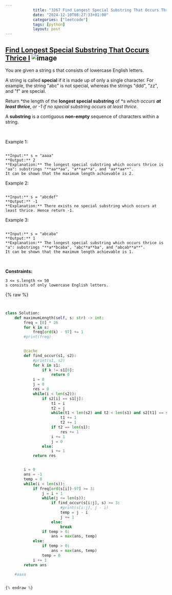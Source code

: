 ```yaml
---
            title: "3267 Find Longest Special Substring That Occurs Thrice I"
            date: "2024-12-10T08:27:33+01:00"
            categories: ["leetcode"]
            tags: [python]
            layout: post
---
```

            
## [Find Longest Special Substring That Occurs Thrice I](https://leetcode.com/problems/find-longest-special-substring-that-occurs-thrice-i) ![image](https://img.shields.io/badge/Difficulty-Medium-orange)

You are given a string s that consists of lowercase English letters.

A string is called **special** if it is made up of only a single character. For example, the string "abc" is not special, whereas the strings "ddd", "zz", and "f" are special.

Return *the length of the **longest special substring** of *s *which occurs **at least thrice***, *or *-1* if no special substring occurs at least thrice*.

A **substring** is a contiguous **non-empty** sequence of characters within a string.

 

Example 1:

```

**Input:** s = "aaaa"
**Output:** 2
**Explanation:** The longest special substring which occurs thrice is "aa": substrings "**aa**aa", "a**aa**a", and "aa**aa**".
It can be shown that the maximum length achievable is 2.

```

Example 2:

```

**Input:** s = "abcdef"
**Output:** -1
**Explanation:** There exists no special substring which occurs at least thrice. Hence return -1.

```

Example 3:

```

**Input:** s = "abcaba"
**Output:** 1
**Explanation:** The longest special substring which occurs thrice is "a": substrings "**a**bcaba", "abc**a**ba", and "abcab**a**".
It can be shown that the maximum length achievable is 1.

```

 

**Constraints:**

	3 <= s.length <= 50
	s consists of only lowercase English letters.

{% raw %}


```python


class Solution:
    def maximumLength(self, s: str) -> int:
        freq = [0] * 26
        for k in s:
            freq[ord(k) - 97] += 1
        #print(freq)
        

        @cache
        def find_occur(s1, s2):
            #print(s1, s2)
            for k in s1:
                if k != s1[0]:
                    return 0
            i = 0
            j = 0
            res = 0
            while(i < len(s2)):
                if s2[i] == s1[j]:
                    t1 = i
                    t2 = j
                    while(t1 < len(s2) and t2 < len(s1) and s2[t1] == s1[t2]):
                        t1 += 1
                        t2 += 1
                    if t2 == len(s1):
                        res += 1
                    i += 1
                    j = 0
                else:
                    i += 1
            return res


        i = 0
        ans = -1
        temp = 0
        while(i < len(s)):
            if freq[ord(s[i])-97] >= 3:
                j = i + 1
                while(j <= len(s)):
                    if find_occur(s[i:j], s) >= 3:
                        #print(s[i:j], j - i)
                        temp = j - i
                        j += 1
                    else:
                        break
                if temp > 0:
                    ans = max(ans, temp)
            else:
                if temp > 0:
                    ans = max(ans, temp)
                temp = 0
            i += 1
        return ans 

    #aaaa


{% endraw %}
```
